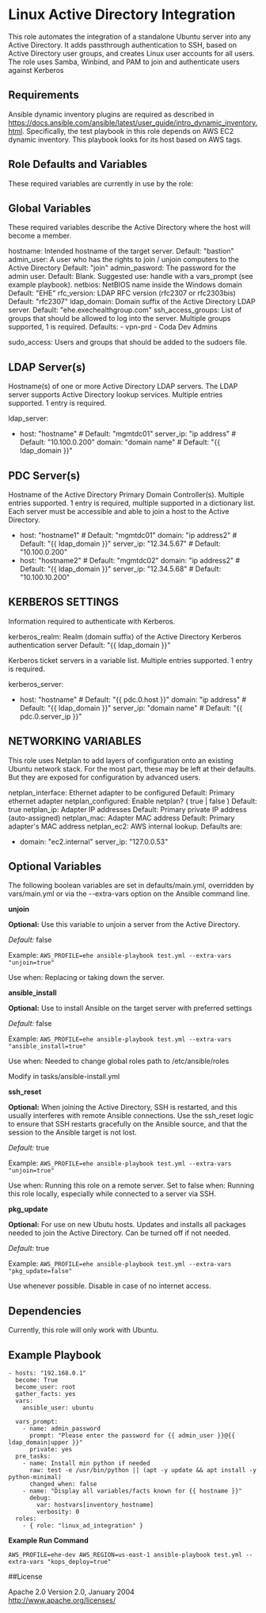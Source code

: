 Linux Active Directory Integration
==================================

This role automates the integration of a standalone Ubuntu server into any Active Directory. It adds passthrough authentication to SSH, based on Active Directory user groups, and creates Linux user accounts for all users. The role uses Samba, Winbind, and PAM to join and authenticate users against Kerberos

Requirements
------------

Ansible dynamic inventory plugins are required as described in https://docs.ansible.com/ansible/latest/user_guide/intro_dynamic_inventory.html. Specifically, the test playbook in this role depends on AWS EC2 dynamic inventory. This playbook looks for its host based on AWS tags.

Role Defaults and Variables
---------------------------

These required variables are currently in use by the role:

Global Variables
----------------

These required variables describe the Active Directory where the host will become a member.

hostname: Intended hostname of the target server.
    Default: "bastion"
admin_user: A user who has the rights to join / unjoin computers to the Active Directory
    Default: "join"
admin_pasword: The password for the admin user.
    Default: Blank. Suggested use: handle with a vars_prompt (see example playbook).
netbios: NetBIOS name inside the Windows domain
    Default: "EHE"
rfc_version: LDAP RFC version (rfc2307 or rfc2303bis)
    Default: "rfc2307"
ldap_domain: Domain suffix of the Active Directory LDAP server.
    Default: "ehe.exechealthgroup.com"
ssh_access_groups: List of groups that should be allowed to log into the server. Multiple groups supported, 1 is required.
    Defaults:
      - vpn-prd
      - Coda Dev Admins

sudo_access: Users and groups that should be added to the sudoers file.

LDAP Server(s)
--------------

Hostname(s) of one or more Active Directory LDAP servers. The LDAP server supports Active Directory lookup services. Multiple entries supported. 1 entry is required.

ldap_server:
- host: "hostname"            # Default: "mgmtdc01"
  server_ip: "ip address"     # Default: "10.100.0.200"
  domain: "domain name"       # Default: "{{ ldap_domain }}"

PDC Server(s)
-------------

Hostname of the Active Directory Primary Domain Controller(s). Multiple entries supported. 1 entry is required, multiple supported in a dictionary list. Each server must be accessible and able to join a host to the Active Directory.

  - host: "hostname1"          # Default: "mgmtdc01"
    domain: "ip address2"      # Default: "{{ ldap_domain }}"
    server_ip: "12.34.5.67"    # Default: "10.100.0.200"
  - host: "hostname2"          # Default: "mgmtdc02"
    domain: "ip address2"      # Default: "{{ ldap_domain }}"
    server_ip: "12.34.5.68"    # Default: "10.100.10.200"

KERBEROS SETTINGS
-----------------

Information required to authenticate with Kerberos.

kerberos_realm: Realm (domain suffix) of the Active Directory Kerberos authentication server
    Default: "{{ ldap_domain }}"

Kerberos ticket servers in a variable list. Multiple entries supported. 1 entry is required.

kerberos_server:
  - host: "hostname"          # Default: "{{ pdc.0.host }}"
    domain: "ip address"      # Default: "{{ ldap_domain }}"
    server_ip: "domain name"  # Default: "{{ pdc.0.server_ip }}"

NETWORKING VARIABLES
--------------------

This role uses Netplan to add layers of configuration onto an existing Ubuntu network stack. For the most part, these may be left at their defaults. But they are exposed for configuration by advanced users.

netplan_interface: Ethernet adapter to be configured
    Default: Primary ethernet adapter
netplan_configured: Enable netplan? ( true | false ) Default: true
netplan_ip: Adapter IP addresses
    Default: Primary private IP address (auto-assigned)
netplan_mac: Adapter MAC address
    Default: Primary adapter's MAC address
netplan_ec2: AWS internal lookup. Defaults are:
  - domain: "ec2.internal"
    server_ip: "127.0.0.53"

Optional Variables
------------------

The following boolean variables are set in defaults/main.yml, overridden by vars/main.yml or via the --extra-vars option on the Ansible command line.

**unjoin**

__Optional:__ Use this variable to unjoin a server from the Active Directory.

*Default:* false

Example: ```AWS_PROFILE=ehe ansible-playbook test.yml --extra-vars "unjoin=true"```

Use when: Replacing or taking down the server.

**ansible_install**

__Optional:__ Use to install Ansible on the target server with preferred settings

*Default:* false

Example: ```AWS_PROFILE=ehe ansible-playbook test.yml --extra-vars "ansible_install=true"```

Use when: Needed to change global roles path to /etc/ansible/roles

Modify in tasks/ansible-install.yml

**ssh_reset**

__Optional:__ When joining the Active Directory, SSH is restarted, and this usually interferes with remote Ansible connections. Use the ssh_reset logic to ensure that SSH restarts gracefully on the Ansible source, and that the session to the Ansible target is not lost.

*Default:* true

Example: ```AWS_PROFILE=ehe ansible-playbook test.yml --extra-vars "unjoin=true"```

Use when: Running this role on a remote server.
Set to false when: Running this role locally, especially while connected to a server via SSH.

**pkg_update**

__Optional:__ For use on new Ubutu hosts. Updates and installs all packages needed to join the Active Directory. Can be turned off if not needed.

*Default:* true

Example: ```AWS_PROFILE=ehe ansible-playbook test.yml --extra-vars "pkg_update=false"```

Use whenever possible. Disable in case of no internet access.

Dependencies
------------

Currently, this role will only work with Ubuntu.

Example Playbook
----------------

```
- hosts: "192.168.0.1"
  become: True
  become_user: root
  gather_facts: yes
  vars:
    ansible_user: ubuntu

  vars_prompt:
    - name: admin_password
      prompt: "Please enter the password for {{ admin_user }}@{{ ldap_domain|upper }}"
      private: yes
  pre_tasks:
    - name: Install min python if needed
      raw: test -e /usr/bin/python || (apt -y update && apt install -y python-minimal)
      changed_when: false
    - name: "Display all variables/facts known for {{ hostname }}"
      debug:
        var: hostvars[inventory_hostname]
        verbosity: 0
  roles:
    - { role: "linux_ad_integration" }
```

**Example Run Command**
```
AWS_PROFILE=ehe-dev AWS_REGION=us-east-1 ansible-playbook test.yml --extra-vars "kops_deploy=true"
```

##License

Apache 2.0 Version 2.0, January 2004  
http://www.apache.org/licenses/
